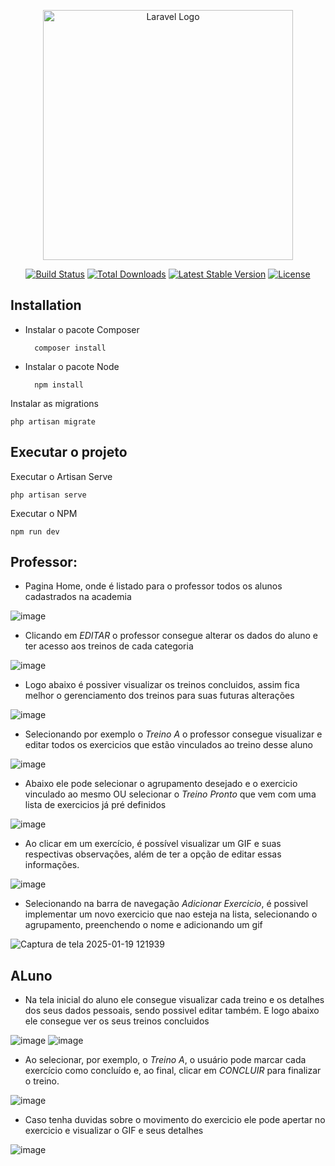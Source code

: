 <p align="center"><a href="https://laravel.com" target="_blank"><img src="https://raw.githubusercontent.com/laravel/art/master/logo-lockup/5%20SVG/2%20CMYK/1%20Full%20Color/laravel-logolockup-cmyk-red.svg" width="400" alt="Laravel Logo"></a></p>

<p align="center">
<a href="https://github.com/laravel/framework/actions"><img src="https://github.com/laravel/framework/workflows/tests/badge.svg" alt="Build Status"></a>
<a href="https://packagist.org/packages/laravel/framework"><img src="https://img.shields.io/packagist/dt/laravel/framework" alt="Total Downloads"></a>
<a href="https://packagist.org/packages/laravel/framework"><img src="https://img.shields.io/packagist/v/laravel/framework" alt="Latest Stable Version"></a>
<a href="https://packagist.org/packages/laravel/framework"><img src="https://img.shields.io/packagist/l/laravel/framework" alt="License"></a>
</p>

## Installation

- Instalar o pacote Composer
  
        composer install

- Instalar o pacote Node

        npm install

Instalar as migrations

    php artisan migrate 

## Executar o projeto

Executar o Artisan Serve

    php artisan serve

Executar o NPM 

    npm run dev

## Professor:
 - Pagina Home, onde é listado para o professor todos os alunos cadastrados na academia

![image](https://github.com/user-attachments/assets/704085a6-1a30-42cf-9600-cc14de038b21)

- Clicando em *EDITAR* o professor consegue alterar os dados do aluno e ter acesso aos treinos de cada categoria

![image](https://github.com/user-attachments/assets/39d12d74-8253-4a2b-8078-44bbcba53b52)

- Logo abaixo é possiver visualizar os treinos concluidos, assim fica melhor o gerenciamento dos treinos para suas futuras alterações 

![image](https://github.com/user-attachments/assets/79b6c822-9db7-4ba2-9d1a-4d55705eda6a)

- Selecionando por exemplo o *Treino A* o professor consegue visualizar e editar todos os exercicios que estão vinculados ao treino desse aluno

![image](https://github.com/user-attachments/assets/8bc947e8-d0f1-4e6b-a439-378363780dd0)

- Abaixo ele pode selecionar o agrupamento desejado e o exercicio vinculado ao mesmo OU selecionar o *Treino Pronto* que vem com uma lista de exercicios já pré definidos 
  
![image](https://github.com/user-attachments/assets/696d3fb5-7a58-40c2-94d4-7baa45805506)

- Ao clicar em um exercício, é possível visualizar um GIF e suas respectivas observações, além de ter a opção de editar essas informações.

![image](https://github.com/user-attachments/assets/7fed0fd4-9625-4e43-a6b2-a429e7365ef2)

- Selecionando na barra de navegação *Adicionar Exercicio*, é possivel implementar um novo exercicio que nao esteja na lista, selecionando o agrupamento, preenchendo o nome e adicionando um gif
  
![Captura de tela 2025-01-19 121939](https://github.com/user-attachments/assets/13c6b5c9-ce6e-474a-86fd-e41903c63bf4)


## ALuno

- Na tela inicial do aluno ele consegue visualizar cada treino e os detalhes dos seus dados pessoais, sendo possivel editar também. E logo abaixo ele consegue ver os seus treinos concluidos

![image](https://github.com/user-attachments/assets/f0bd10be-9a92-4caf-8a6c-52d10908b99e)
![image](https://github.com/user-attachments/assets/a9c5c5de-2e47-4f01-9927-8fbe0c99b888)

- Ao selecionar, por exemplo, o *Treino A*, o usuário pode marcar cada exercício como concluído e, ao final, clicar em *CONCLUIR* para finalizar o treino.
  
![image](https://github.com/user-attachments/assets/0c62fa14-190b-4989-86f7-ced7f3a90c68)

- Caso tenha duvidas sobre o movimento do exercicio ele pode apertar no exercicio e visualizar o GIF e seus detalhes

![image](https://github.com/user-attachments/assets/22d4006b-1ef7-4cea-9ff6-cae00a2c5483)









